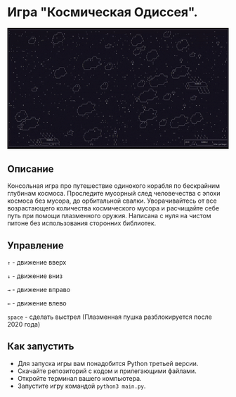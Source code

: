 # Игра "Космическая Одиссея".

![Game demonstration](readme_images/garbage_attack.gif)

## Описание

Консольная игра про путешествие одинокого корабля по бескрайним глубинам космоса. Проследите мусорный след человечества
с эпохи космоса без мусора, до орбитальной свалки. Уворачивайтесь от все возрастающего количества космического мусора и
расчищайте себе путь при помощи плазменного оружия. Написана с нуля на чистом питоне без использования сторонних
библиотек.

## Управление

`↑` - движение вверх

`↓` - движение вниз

`→` - движение вправо

`←` - движение влево

`space` - сделать выстрел (Плазменная пушка разблокируется после 2020 года)

## Как запустить

- Для запуска игры вам понадобится Python третьей версии.
- Скачайте репозиторий с кодом и прилегающими файлами.
- Откройте терминал вашего компьютера.
- Запустите игру командой `python3 main.py`.